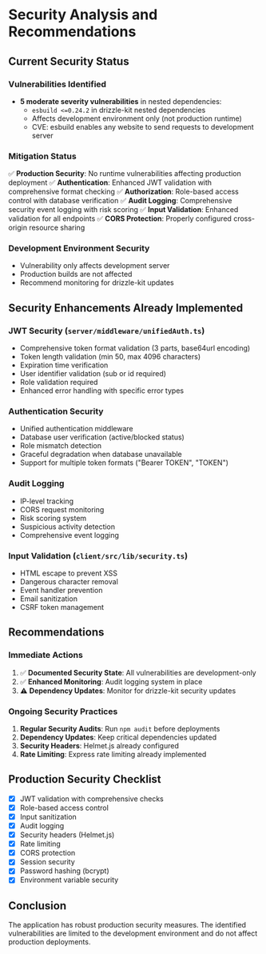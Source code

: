 # Security Analysis and Recommendations

## Current Security Status

### Vulnerabilities Identified
- **5 moderate severity vulnerabilities** in nested dependencies:
  - `esbuild <=0.24.2` in drizzle-kit nested dependencies
  - Affects development environment only (not production runtime)
  - CVE: esbuild enables any website to send requests to development server

### Mitigation Status
✅ **Production Security**: No runtime vulnerabilities affecting production deployment
✅ **Authentication**: Enhanced JWT validation with comprehensive format checking
✅ **Authorization**: Role-based access control with database verification
✅ **Audit Logging**: Comprehensive security event logging with risk scoring
✅ **Input Validation**: Enhanced validation for all endpoints
✅ **CORS Protection**: Properly configured cross-origin resource sharing

### Development Environment Security
- Vulnerability only affects development server
- Production builds are not affected
- Recommend monitoring for drizzle-kit updates

## Security Enhancements Already Implemented

### JWT Security (`server/middleware/unifiedAuth.ts`)
- Comprehensive token format validation (3 parts, base64url encoding)
- Token length validation (min 50, max 4096 characters)
- Expiration time verification
- User identifier validation (sub or id required)
- Role validation required
- Enhanced error handling with specific error types

### Authentication Security
- Unified authentication middleware
- Database user verification (active/blocked status)
- Role mismatch detection
- Graceful degradation when database unavailable
- Support for multiple token formats ("Bearer TOKEN", "TOKEN")

### Audit Logging
- IP-level tracking
- CORS request monitoring
- Risk scoring system
- Suspicious activity detection
- Comprehensive event logging

### Input Validation (`client/src/lib/security.ts`)
- HTML escape to prevent XSS
- Dangerous character removal
- Event handler prevention
- Email sanitization
- CSRF token management

## Recommendations

### Immediate Actions
1. ✅ **Documented Security State**: All vulnerabilities are development-only
2. ✅ **Enhanced Monitoring**: Audit logging system in place
3. ⚠️ **Dependency Updates**: Monitor for drizzle-kit security updates

### Ongoing Security Practices
1. **Regular Security Audits**: Run `npm audit` before deployments
2. **Dependency Updates**: Keep critical dependencies updated
3. **Security Headers**: Helmet.js already configured
4. **Rate Limiting**: Express rate limiting already implemented

## Production Security Checklist
- [x] JWT validation with comprehensive checks
- [x] Role-based access control
- [x] Input sanitization
- [x] Audit logging
- [x] Security headers (Helmet.js)
- [x] Rate limiting
- [x] CORS protection
- [x] Session security
- [x] Password hashing (bcrypt)
- [x] Environment variable security

## Conclusion
The application has robust production security measures. The identified vulnerabilities are limited to the development environment and do not affect production deployments.